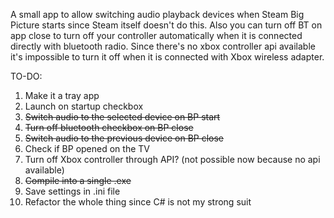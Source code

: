 A small app to allow switching audio playback devices when Steam Big Picture starts since Steam itself doesn't do this. Also you can turn off BT on app close to turn off your controller automatically when it is connected directly with bluetooth radio. 
Since there's no xbox controller api available it's impossible to turn it off when it is connected with Xbox wireless adapter.

TO-DO:
1. Make it a tray app
2. Launch on startup checkbox
3. ~~Switch audio to the selected device on BP start~~
4. ~~Turn off bluetooth checkbox on BP close~~
5. ~~Switch audio to the previous device on BP close~~
6. Check if BP opened on the TV
7. Turn off Xbox controller through API? (not possible now because no api available)
8. ~~Compile into a single .exe~~
9. Save settings in .ini file
10. Refactor the whole thing since C# is not my strong suit
